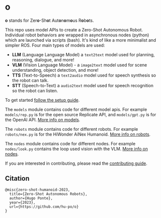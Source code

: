 # o

**o** stands for Zer**o**-Sh**o**t Aut**o**n**o**m**o**us R**o**b**o**ts.

This repo uses model APIs to create a Zero-Shot Autonomous Robot. Individual robot behaviors are wrapped in asynchronous nodes (python) which are launched via scripts (bash). It's kind of like a more minimalist and simpler ROS. Four main types of models are used:

- **LLM** (Language Language Model) a `text2text` model used for planning, reasoning, dialogue, and more!
- **VLM** (Vision Language Model) - a `image2text` model used for scene understanding, object detection, and more!
- **TTS** (Text-to-Speech) a `text2audio` model used for speech synthesis so the robot can talk.
- **STT** (Speech-to-Text) a `audio2text` model used for speech recognition so the robot can listen.

To get started [follow the setup guide](docs/setup.md).

The `models` module contains code for different model apis. For example `models/rep.py` is for the open source Replicate API, and `models/gpt.py` is for the OpenAI API. [More info on models](docs/models.md).

The `robots` module contains code for different robots. For example `robots/nex.py` is for the HiWonder AiNex Humanoid. [More info on robots](docs/robots.md).

The `nodes` module contains code for different nodes. For example `nodes/look.py` contains the loop used vision with the VLM. [More info on nodes](docs/nodes.md).

If you are interested in contributing, please read the [contributing guide](docs/contributing.md).

## Citation

```
@misc{zero-shot-humanoid-2023,
  title={Zero-Shot Autonomous Robots},
  author={Hugo Ponte},
  year={2023},
  url={https://github.com/hu-po/o}
}
```
